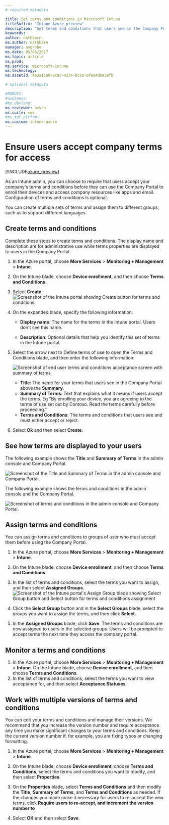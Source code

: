 ```yaml
---
# required metadata

title: Set terms and conditions in Microsoft Intune
titleSuffix: "Intune Azure preview"
description: "Set terms and conditions that users see in the Company Portal for Intune. "
keywords:
author: nathbarn
ms.author: nathbarn
manager: angrobe
ms.date: 05/05/2017
ms.topic: article
ms.prod:
ms.service: microsoft-intune
ms.technology:
ms.assetid: 4a3a11a8-9c0c-4334-8c6b-6fea4d0a2efb

# optional metadata

#ROBOTS:
#audience:
#ms.devlang:
ms.reviewer: amyro
ms.suite: ems
#ms.tgt_pltfrm:
ms.custom: intune-azure
---
```


# Ensure users accept company terms for access

[!INCLUDE[azure_preview](../includes/azure_preview.md)]

As an Intune admin, you can choose to require that users accept your company's terms and conditions before they can use the Company Portal to enroll their devices and access company resources like apps and email. Configuration of terms and conditions is optional.

You can create multiple sets of terms and assign them to different groups, such as to support different languages.

## Create terms and conditions
Complete these steps to create terms and conditions. The display name and description are for administrative use while terms properties are displayed to users in the Company Portal.

1. In the Azure portal, choose **More Services** > **Monitoring + Management** > **Intune**.

2. On the Intune blade, choose **Device enrollment**, and then choose **Terms and Conditions**.

3. Select **Create**.
![Screenshot of the Intune portal showing Create button for terms and conditions](media/terms-create-terms.png)

4. On the expanded blade, specify the following information:

   - **Display name**: The name for the terms in the Intune portal. Users don't see this name.

   - **Description**: Optional details that help you identify this set of terms in the Intune portal.

5. Select the arrow next to Define terms of use to open the Terms and Conditions blade, and then enter the following information:

   ![Screenshot of end user terms and conditions acceptance screen with summary of terms](./media/terms-summary-create.png)

   - **Title**: The name for your terms that users see in the Company Portal above the **Summary**.
   - **Summary of Terms**: Text that explains what it means if users accept the terms. Eg "By enrolling your device, you are agreeing to the terms of use set out by Contoso. Read the terms carefully before proceeding."
   - **Terms and Conditions**: The terms and conditions that users see and must either accept or reject.

6. Select **Ok** and then select **Create**.

## See how terms are displayed to your users
The following example shows the **Title** and **Summary of Terms** in the admin console and Company Portal.

![Screenshot of the Title and Summary of Terms in the admin console and Company Portal.](./media/terms-summary-terms.png)

The following example shows the terms and conditions in the admin console and the Company Portal.

![Screenshot of terms and conditions in the admin console and Company Portal.](./media/terms-properties-terms.png)

## Assign terms and conditions

You can assign terms and conditions to groups of user who must accept them before using the Company Portal.

1. In the Azure portal, choose **More Services** > **Monitoring + Management** > **Intune**.

2. On the Intune blade, choose **Device enrollment**, and then choose **Terms and Conditions**.

3. In the list of terms and conditions, select the terms you want to assign, and then select **Assigned Groups**.
![Screenshot of the Intune portal's Assign Group blade showing Select Group button and Select button for terms and conditions assignment](media/terms-assign-groups.png)

4. Click the **Select Group** button and in the **Select Groups** blade, select the groups you want to assign the terms, and then click **Select**.

5. In the **Assigned Groups** blade, click **Save**.  The terms and conditions are now assigned to users in the selected groups. Users will be prompted to accept terms the next time they access the company portal.


## Monitor a terms and conditions

1. In the Azure portal, choose **More Services** > **Monitoring + Management** > **Intune**. On the Intune blade, choose **Device enrollment**, and then choose **Terms and Conditions**.
2. In the list of terms and conditions, select the terms you want to view acceptance for, and then select **Acceptance Statuses**.

## Work with multiple versions of terms and conditions
You can edit your terms and conditions and manage their versions. We recommend that you increase the version number and require acceptance any time you make significant changes to your terms and conditions. Keep the current version number if, for example, you are fixing typos or changing formatting.

1. In the Azure portal, choose **More Services** > **Monitoring + Management** > **Intune**.

2. On the Intune blade, choose **Device enrollment**,  choose **Terms and Conditions**, select the terms and conditions you want to modify, and then select **Properties**.

4. On the **Properties** blade, select **Terms and Conditions** and then modify the **Title**, **Summary of Terms**, and **Terms and Conditions** as needed. If the changes you made make it necessary for users to re-accept the new terms, click **Require users to re-accept, and increment the version number to**

4.  Select **OK** and then select **Save**.
